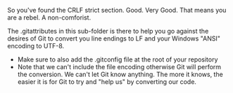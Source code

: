 So you've found the CRLF strict section. Good. Very Good. That means you are a rebel. A non-comforist.

The .gitattributes in this sub-folder is there to help you go against the desires of Git to convert you line endings to LF and your Windows "ANSI" encoding to UTF-8.

- Make sure to also add the .gitconfig file at the root of your repository
- Note that we can't include the file encoding otherwise Git will perform the conversion. We can't let Git know anything. The more it knows, the easier it is for Git to try and "help us" by converting our code.
